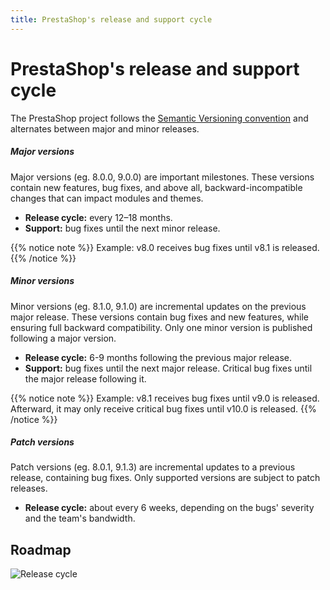 ```yaml
---
title: PrestaShop's release and support cycle
---
```


# PrestaShop's release and support cycle

The PrestaShop project follows the [Semantic Versioning convention](https://semver.org) and alternates between major and minor releases.

##### Major versions

Major versions (eg. 8.0.0, 9.0.0) are important milestones. These versions contain new features, bug fixes, and above all, backward-incompatible changes that can impact modules and themes.

* **Release cycle:** every 12–18 months.
* **Support:** bug fixes until the next minor release.  

{{% notice note %}}
Example: v8.0 receives bug fixes until v8.1 is released.
{{% /notice %}}

##### Minor versions

Minor versions (eg. 8.1.0, 9.1.0) are incremental updates on the previous major release. These versions contain bug fixes and new features, while ensuring full backward compatibility. Only one minor version is published following a major version.

* **Release cycle:** 6-9 months following the previous major release.
* **Support:** bug fixes until the next major release. Critical bug fixes until the major release following it.

{{% notice note %}}
Example: v8.1 receives bug fixes until v9.0 is released. Afterward, it may only receive critical bug fixes until v10.0 is released.
{{% /notice %}}


##### Patch versions 

Patch versions (eg. 8.0.1, 9.1.3) are incremental updates to a previous release, containing bug fixes. Only supported versions are subject to patch releases. 

* **Release cycle:** about every 6 weeks, depending on the bugs' severity and the team's bandwidth.

## Roadmap

![Release cycle](../images/release-cycle.svg)

